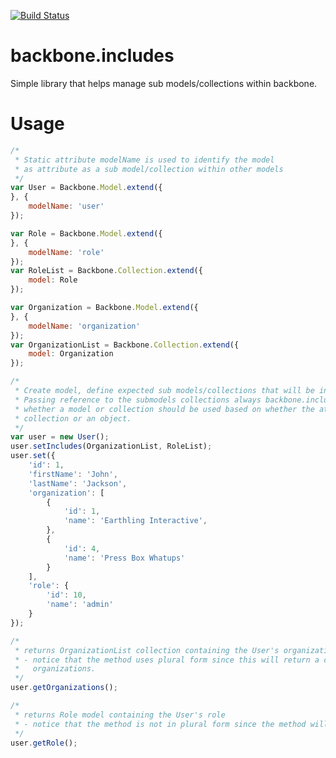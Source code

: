 [![Build
Status](https://travis-ci.org/jthoms1/backbone.includes.png?branch=master)](https://travis-ci.org/jthoms1/backbone.includes)


backbone.includes
=================

Simple library that helps manage sub models/collections within backbone.

Usage
==================
```JavaScript
/* 
 * Static attribute modelName is used to identify the model
 * as attribute as a sub model/collection within other models
 */
var User = Backbone.Model.extend({
}, {
	modelName: 'user'
});

var Role = Backbone.Model.extend({
}, {
	modelName: 'role'
});
var RoleList = Backbone.Collection.extend({
	model: Role
});

var Organization = Backbone.Model.extend({
}, {
	modelName: 'organization'
});
var OrganizationList = Backbone.Collection.extend({
	model: Organization
});

/*
 * Create model, define expected sub models/collections that will be included.
 * Passing reference to the submodels collections always backbone.includes to choose
 * whether a model or collection should be used based on whether the attribute is a
 * collection or an object.
 */
var user = new User();
user.setIncludes(OrganizationList, RoleList);
user.set({
	'id': 1,
	'firstName': 'John',
	'lastName': 'Jackson',
	'organization': [
		{
			'id': 1,
			'name': 'Earthling Interactive',
		},
		{
			'id': 4,
			'name': 'Press Box Whatups'
		}
	],
	'role': {
		'id': 10,
		'name': 'admin'
	}
});

/*
 * returns OrganizationList collection containing the User's organizations
 * - notice that the method uses plural form since this will return a collection of
 *   organizations.
 */
user.getOrganizations();

/*
 * returns Role model containing the User's role
 * - notice that the method is not in plural form since the method will return a single model
 */
user.getRole();
```